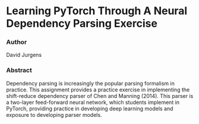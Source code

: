 # Learning PyTorch Through A Neural Dependency Parsing Exercise

### Author
David Jurgens

### Abstract

Dependency parsing is increasingly the popular parsing formalism in practice. This assignment provides a practice exercise in implementing the shift-reduce dependency parser of Chen and Manning (2014). This parser is a two-layer feed-forward neural network, which students implement in PyTorch, providing practice in developing deep learning models and exposure to developing parser models.


